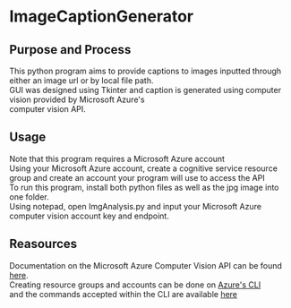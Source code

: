 # ImageCaptionGenerator

## Purpose and Process
This python program aims to provide captions to images inputted through either an image url or by local file path. <br/>
GUI was designed using Tkinter and caption is generated using computer vision provided by Microsoft Azure's <br/>
computer vision API.

## Usage 
Note that this program requires a Microsoft Azure account <br/>
Using your Microsoft Azure account, create a cognitive service resource group and create an account your program will use to access the API <br/>
To run this program, install both python files as well as the jpg image into one folder.<br/>
Using notepad, open ImgAnalysis.py and input your Microsoft Azure computer vision account key and endpoint. <br/>

## Reasources 
Documentation on the Microsoft Azure Computer Vision API can be found [here](https://docs.microsoft.com/en-us/azure/cognitive-services/computer-vision/). <br/>
Creating resource groups and accounts can be done on [Azure's CLI](https://docs.microsoft.com/en-us/cli/azure/install-azure-cli-windows?view=azure-cli-latest&tabs=azure-cli#run-the-azure-cli) <br/>
and the commands accepted within the CLI are available [here](https://docs.microsoft.com/en-us/cli/azure/group?view=azure-cli-latest#az-group-create)

